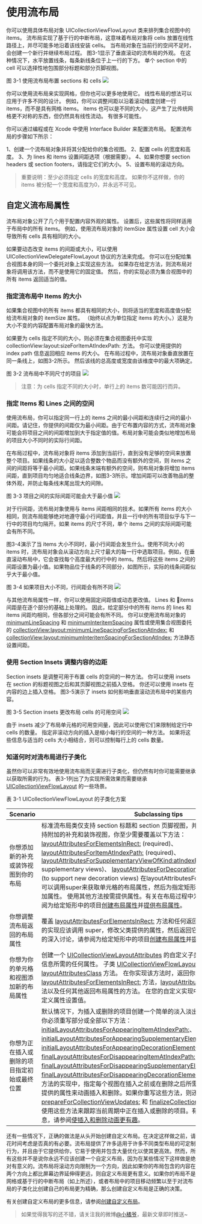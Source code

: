 # 使用流布局

你可以使用具体布局对象 UICollectionViewFlowLayout 类来排列集合视图中的 items。 流布局实现了基于行的中断布局，这意味着布局对象将 cells 放置在线性路径上，并尽可能多地沿着该线安装 cells。 当布局对象在当前行的空间不足时，会创建一个新行并继续布局过程。 图3-1显示了垂直滚动的流布局的外观。 在这种情况下，水平放置线条，每条新线条位于上一行的下方。 单个 section 中的 cell 可以选择性地包围部分标题和部分页脚视图。

图 3-1 使用流布局布置 sections 和 cells
![](https://developer.apple.com/library/content/documentation/WindowsViews/Conceptual/CollectionViewPGforIOS/Art/flow_horiz_headers_2x.png)

你可以使用流布局来实现网格，但你也可以更多地使用它。 线性布局的想法可以应用于许多不同的设计。 例如，你可以调整间距以沿着滚动维度创建一行 items，而不是具有网格 items。 items 也可以是不同的大小，这产生了比传统网格更不对称的东西，但仍然具有线性流动。 有很多可能性。

你可以通过编程或在 Xcode 中使用 Interface Builder 来配置流布局。 配置流布局的步骤如下所示：

1、创建一个流布局对象并将其分配给你的集合视图。
2、配置 cells 的宽度和高度。
3、为 lines 和 items 设置间距选项（根据需要）。
4、如果你想要 section headers 或 section footers，请指定它们的大小。
5、设置布局的滚动方向。

> 重要说明：至少必须指定 cells 的宽度和高度。 如果你不这样做，你的 items 被分配一个宽度和高度为0，并永远不可见。

## 自定义流布局属性

流布局对象公开了几个用于配置内容外观的属性。 设置后，这些属性将同样适用于布局中的所有 items。 例如，使用流布局对象的 itemSize 属性设置 cell 大小会导致所有 cells 具有相同的大小。

如果要动态改变 items 的间距或大小，可以使用 UICollectionViewDelegateFlowLayout 协议的方法来完成。 你可以在分配给集合视图本身的同一个委托对象上实现这些方法。 如果存在给定方法，则流布局对象将调用该方法，而不是使用它的固定值。 然后，你的实现必须为集合视图中的所有 items 返回适当的值。

### 指定流布局中 Items 的大小

如果集合视图中的所有 items 都具有相同的大小，则将适当的宽度和高度值分配给流布局对象的 itemSize 属性。 （始终以点为单位指定 items 的大小。）这是为大小不变的内容配置布局对象的最快方法。

如果要为 cells 指定不同的大小，则必须在集合视图委托中实现 collectionView:layout:sizeForItemAtIndexPath: 方法。 你可以使用提供的 index path 信息返回相应 items 的大小。 在布局过程中，流布局对象垂直放置在同一条线上，如图3-2所示。 然后该线的总高度或宽度由该维度中的最大项确定。

图 3-2 流布局中不同尺寸的项目
![](https://developer.apple.com/library/content/documentation/WindowsViews/Conceptual/CollectionViewPGforIOS/Art/flow_horiz_layout_uneven_2x.png)

> 注意：为 cells 指定不同的大小时，单行上的 items 数可能因行而异。

### 指定 Items 和 Lines 之间的空间

使用流布局，你可以指定同一行上的 items 之间的最小间距和连续行之间的最小间距。请记住，你提供的间距仅为最小间距。由于它布置内容的方式，流布局对象可能会将项目之间的间距增加到大于指定值的值。布局对象可能会类似地增加布局的项目大小不同时的实际行间距。

在布局过程中，流布局对象将 items 添加到当前行，直到没有足够的空间来放置整个项目。如果线条的大小足以适合整数个物品而没有额外的空间，则 items 之间的间距将等于最小间距。如果线条末端有额外的空间，则布局对象将增加 items 间距，直到项目均匀地适合线条边界，如图3-3所示。增加间距可以改善物品的整体外观，并防止每条线末尾出现大的间隙。

图 3-3 项目之间的实际间距可能会大于最小值
![](https://developer.apple.com/library/content/documentation/WindowsViews/Conceptual/CollectionViewPGforIOS/Art/flow_item_spacing_2x.png)

对于行间距，流布局对象使用与 items 间距相同的技术。如果所有 items 的大小相同，则流布局能够绝对地遵守最小行间距值，并且一行中的所有项目似乎与下一行中的项目均匀隔开。如果 items 的尺寸不同，单个 items 之间的实际间距可能会有所不同。

图3-4演示了当 items 大小不同时，最小行间距会发生什么。使用不同大小的 items 时，流布局对象会从滚动方向上尺寸最大的每一行中选取项目。例如，在垂直滚动布局中，它会查找每个高度最大的行中的 items。然后将这些 items 之间的间距设置为最小值。如果物品位于线条的不同部分，如图所示，实际的线条间距似乎大于最小值。

图 3-4 如果项目大小不同，行间距会有所不同
![](https://developer.apple.com/library/content/documentation/WindowsViews/Conceptual/CollectionViewPGforIOS/Art/flow_line_spacing_2x.png)

与其他流布局属性一样，你可以使用固定间距值或动态更改值。 Lines 和 items 间距是在逐个部分的基础上处理的。 因此，给定部分中的所有 items 的 lines 和 items 间距均相同，但各部分之间可能会有所不同。 你可以使用流布局对象的 [minimumLineSpacing](https://developer.apple.com/documentation/uikit/uicollectionviewflowlayout/1617717-minimumlinespacing) 和 [minimumInteritemSpacing](https://developer.apple.com/documentation/uikit/uicollectionviewflowlayout/1617706-minimuminteritemspacing) 属性或使用集合视图委托的 [collectionView:layout:minimumLineSpacingForSectionAtIndex:](https://developer.apple.com/documentation/uikit/uicollectionviewdelegateflowlayout/1617705-collectionview) 和 [collectionView:layout:minimumInteritemSpacingForSectionAtIndex:](https://developer.apple.com/documentation/uikit/uicollectionviewdelegateflowlayout/1617696-collectionview) 方法静态设置间距。

### 使用 Section Insets 调整内容的边距

Section insets 是调整可用于布置 cells 的空间的一种方法。 你可以使用 insets 在 section 的标题视图之后和其页脚视图之前插入空格。 你还可以使用 insets 在内容的边上插入空格。 图3-5演示了 insets 如何影响垂直滚动流布局中的某些内容。

图 3-5 Section insets 更改布局 cells 的可用空间
![](https://developer.apple.com/library/content/documentation/WindowsViews/Conceptual/CollectionViewPGforIOS/Art/flow_section_insets_2x.png)

由于 insets 减少了布局单元格的可用空间量，因此可以使用它们来限制给定行中 cells 的数量。 指定非滚动方向的插入是缩小每行的空间的一种方法。 如果将这些信息与适当的 cells 大小相结合，则可以控制每行上的 cells 数量。

### 知道何时对流布局进行子类化

虽然你可以非常有效地使用流布局而无需进行子类化，但仍然有时你可能需要继承以获取所需的行为。 表3-1列出了为实现所需效果而需要继承 [UICollectionViewFlowLayout](https://developer.apple.com/documentation/uikit/uicollectionviewflowlayout) 的一些场景。

表 3-1 UICollectionViewFlowLayout 的子类化方案

| Scenario | Subclassing tips |
| - | - |
| 你想添加新的补充或装饰视图到你的布局 | 标准流布局类仅支持 section 标题和 section 页脚视图，并且不支持装饰视图。 为了支持附加的补充和装饰视图，你至少需要覆盖以下方法： [layoutAttributesForElementsInRect:](https://developer.apple.com/documentation/uikit/uicollectionviewlayout/1617769-layoutattributesforelementsinrec) (required)、[layoutAttributesForItemAtIndexPath:](https://developer.apple.com/documentation/uikit/uicollectionviewlayout/1617797-layoutattributesforitematindexpa) (required)、[layoutAttributesForSupplementaryViewOfKind:atIndexPath:](https://developer.apple.com/documentation/uikit/uicollectionviewlayout/1617792-layoutattributesforsupplementary) (to support new supplementary views)、 [layoutAttributesForDecorationViewOfKind:atIndexPath:](https://developer.apple.com/documentation/uikit/uicollectionviewlayout/1617809-layoutattributesfordecorationvie) (to support new decoration views) 在layoutAttributesForElementsInRect：方法中，可以调用super来获取单元格的布局属性，然后为指定矩形中的任何新补充或装饰视图添加属性。 使用其他方法按需提供属性。有关在布局过程中为视图提供属性的信息，请参阅为给定矩形中的项目[创建布局属性](https://developer.apple.com/library/content/documentation/WindowsViews/Conceptual/CollectionViewPGforIOS/CreatingCustomLayouts/CreatingCustomLayouts.html#//apple_ref/doc/uid/TP40012334-CH5-SW21)并[提供布局属性](https://developer.apple.com/library/content/documentation/WindowsViews/Conceptual/CollectionViewPGforIOS/CreatingCustomLayouts/CreatingCustomLayouts.html#//apple_ref/doc/uid/TP40012334-CH5-SW6)。|
| 你想调整流布局返回的布局属性 | 覆盖 [layoutAttributesForElementsInRect:](https://developer.apple.com/documentation/uikit/uicollectionviewlayout/1617769-layoutattributesforelementsinrec) 方法和任何返回布局属性的方法。 你的方法的实现应该调用 super，修改父类提供的属性，然后返回它们。有关这些方法所需内容的深入讨论，请参阅为给定矩形中的项目[创建布局属性](https://developer.apple.com/library/content/documentation/WindowsViews/Conceptual/CollectionViewPGforIOS/CreatingCustomLayouts/CreatingCustomLayouts.html#//apple_ref/doc/uid/TP40012334-CH5-SW21)并[提供布局属性](https://developer.apple.com/library/content/documentation/WindowsViews/Conceptual/CollectionViewPGforIOS/CreatingCustomLayouts/CreatingCustomLayouts.html#//apple_ref/doc/uid/TP40012334-CH5-SW6)。 |
| 你想为你的单元格和视图添加新的布局属性 | 创建一个 [UICollectionViewLayoutAttributes](https://developer.apple.com/documentation/uikit/uicollectionviewlayoutattributes) 的自定义子类并添加表示你的自定义布局信息所需的任何属性。 子类 [UICollectionViewFlowLayout](https://developer.apple.com/documentation/uikit/uicollectionviewflowlayout) 并重写 [layoutAttributesClass](https://developer.apple.com/documentation/uikit/uicollectionviewlayout/1617774-layoutattributesclass) 方法。 在你实现该方法时，返回你的自定义子类。 你还应该覆盖 [layoutAttributesForElementsInRect:](https://developer.apple.com/documentation/uikit/uicollectionviewlayout/1617769-layoutattributesforelementsinrec) 方法，[layoutAttributesForItemAtIndexPath:](https://developer.apple.com/documentation/uikit/uicollectionviewlayout/1617797-layoutattributesforitematindexpa) 方法以及任何其他返回布局属性的方法。 在您的自定义实现中，你应该为你定义的任何自定义属性设置值。 |
| 你想为正在插入或删除的项目指定初始或最终位置 | 默认情况下，为插入或删除的项目创建一个简单的淡入淡出动画。要创建自定义动画，你必须重写部分或全部以下方法：[initialLayoutAttributesForAppearingItemAtIndexPath:](https://developer.apple.com/documentation/uikit/uicollectionviewlayout/1617789-initiallayoutattributesforappear)、[initialLayoutAttributesForAppearingSupplementaryElementOfKind:atIndexPath:](https://developer.apple.com/documentation/uikit/uicollectionviewlayout/1617737-initiallayoutattributesforappear)、[initialLayoutAttributesForAppearingDecorationElementOfKind:atIndexPath:](https://developer.apple.com/documentation/uikit/uicollectionviewlayout/1617726-initiallayoutattributesforappear)、[finalLayoutAttributesForDisappearingItemAtIndexPath:](https://developer.apple.com/documentation/uikit/uicollectionviewlayout/1617740-finallayoutattributesfordisappea)、[finalLayoutAttributesForDisappearingSupplementaryElementOfKind:atIndexPath:](https://developer.apple.com/documentation/uikit/uicollectionviewlayout/1617742-finallayoutattributesfordisappea)、[finalLayoutAttributesForDisappearingDecorationElementOfKind:atIndexPath:](https://developer.apple.com/documentation/uikit/uicollectionviewlayout/1617762-finallayoutattributesfordisappea)在这些方法的实现中，指定每个视图在插入之前或在删除之后所需的属性。流布局对象使用你提供的属性来动画插入和删除。如果你重写这些方法，则还建议你重写[prepareForCollectionViewUpdates:](https://developer.apple.com/documentation/uikit/uicollectionviewlayout/1617784-prepareforcollectionviewupdates) 和 [finalizeCollectionViewUpdates](https://developer.apple.com/documentation/uikit/uicollectionviewlayout/1617787-finalizecollectionviewupdates) 方法。你可以使用这些方法来跟踪当前周期中正在插入或删除的项目。有关插入和删除操作的更多信息，请参阅[使插入和删除动画更有趣](https://developer.apple.com/library/content/documentation/WindowsViews/Conceptual/CollectionViewPGforIOS/CreatingCustomLayouts/CreatingCustomLayouts.html#//apple_ref/doc/uid/TP40012334-CH5-SW13)。 |

还有一些情况下，正确的做法是从头开始创建自定义布局。在决定这样做之前，请花时间考虑是否真的有必要。流布局提供了许多适用于许多不同类型布局的可定制行为，并且由于它提供给你，它易于使用并包含大量优化以使其更高效。然而，所有这些并不是说你永远不应该创建一个自定义布局，因为在某些情况下这样做是绝对有意义的。流布局将滚动方向限制为一个方向，因此如果你的布局包含的内容在两个方向上都比屏幕边界延伸得更远，则自定义布局更有意义。如果你的布局不是网格或基于行的中断布局（如上所述），或者布局中的项目移动频繁以至于对流布局的子类化比创建自己的布局更为精确，那么创建自定义布局是正确的决策。

有关创建自定义布局的更多信息，请参阅[创建自定义布局](https://developer.apple.com/library/content/documentation/WindowsViews/Conceptual/CollectionViewPGforIOS/CreatingCustomLayouts/CreatingCustomLayouts.html#//apple_ref/doc/uid/TP40012334-CH5-SW1)。

> 如果觉得我写的还不错，请关注我的微博[@小橘爷](http://weibo.com/yanghaoyu0225)，最新文章即时推送~